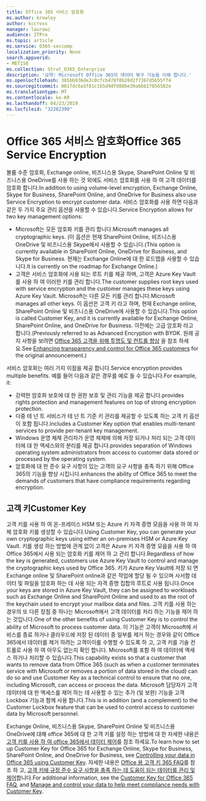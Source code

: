 ```yaml
---
title: Office 365 서비스 암호화
ms.author: krowley
author: kccross
manager: laurawi
audience: ITPro
ms.topic: article
ms.service: O365-seccomp
localization_priority: None
search.appverid:
- MET150
ms.collection: Strat_O365_Enterprise
description: '요약: Microsoft Office 365의 데이터 복구 기능을 이해 합니다.'
ms.openlocfilehash: 385bb936de2c0cfcb478f0b20d2f7367d5b55ff4
ms.sourcegitcommit: 0017dc6a5f81c165d9dfd88be39a6bb17856582e
ms.translationtype: MT
ms.contentlocale: ko-KR
ms.lasthandoff: 04/23/2019
ms.locfileid: "32262390"
---
```

# <a name="office-365-service-encryption"></a><span data-ttu-id="c6d5e-103">Office 365 서비스 암호화</span><span class="sxs-lookup"><span data-stu-id="c6d5e-103">Office 365 Service Encryption</span></span>

<span data-ttu-id="c6d5e-104">볼륨 수준 암호화, Exchange online, 비즈니스용 Skype, SharePoint Online 및 비즈니스용 OneDrive를 사용 하는 것 외에도 서비스 암호화를 사용 하 여 고객 데이터를 암호화 합니다.</span><span class="sxs-lookup"><span data-stu-id="c6d5e-104">In addition to using volume-level encryption, Exchange Online, Skype for Business, SharePoint Online, and OneDrive for Business also use Service Encryption to encrypt customer data.</span></span> <span data-ttu-id="c6d5e-105">서비스 암호화를 사용 하면 다음과 같은 두 가지 주요 관리 옵션을 사용할 수 있습니다.</span><span class="sxs-lookup"><span data-stu-id="c6d5e-105">Service Encryption allows for two key management options:</span></span>
- <span data-ttu-id="c6d5e-106">Microsoft는 모든 암호화 키를 관리 합니다.</span><span class="sxs-lookup"><span data-stu-id="c6d5e-106">Microsoft manages all cryptographic keys.</span></span> <span data-ttu-id="c6d5e-107">(이 옵션은 현재 SharePoint Online, 비즈니스용 OneDrive 및 비즈니스용 Skype에서 사용할 수 있습니다.</span><span class="sxs-lookup"><span data-stu-id="c6d5e-107">(This option is currently available in SharePoint Online, OneDrive for Business, and Skype for Business.</span></span> <span data-ttu-id="c6d5e-108">현재는 Exchange Online에 대 한 로드맵을 사용할 수 있습니다.</span><span class="sxs-lookup"><span data-stu-id="c6d5e-108">It is currently on the roadmap for Exchange Online.)</span></span>
- <span data-ttu-id="c6d5e-109">고객은 서비스 암호화에 사용 되는 루트 키를 제공 하며, 고객은 Azure Key Vault를 사용 하 여 이러한 키를 관리 합니다.</span><span class="sxs-lookup"><span data-stu-id="c6d5e-109">The customer supplies root keys used with service encryption and the customer manages these keys using Azure Key Vault.</span></span> <span data-ttu-id="c6d5e-110">Microsoft는 다른 모든 키를 관리 합니다.</span><span class="sxs-lookup"><span data-stu-id="c6d5e-110">Microsoft manages all other keys.</span></span> <span data-ttu-id="c6d5e-111">이 옵션은 고객 키 라고 하며, 현재 Exchange online, SharePoint Online 및 비즈니스용 OneDrive에 사용할 수 있습니다.</span><span class="sxs-lookup"><span data-stu-id="c6d5e-111">This option is called Customer Key, and it is currently available for Exchange Online, SharePoint Online, and OneDrive for Business.</span></span> <span data-ttu-id="c6d5e-112">이전에는 고급 암호화 라고 합니다.</span><span class="sxs-lookup"><span data-stu-id="c6d5e-112">(Previously referred to as Advanced Encryption with BYOK.</span></span> <span data-ttu-id="c6d5e-113">원래 공지 사항을 보려면 [Office 365 고객을 위해 투명도 및 컨트롤 향상](http://blogs.office.com/2015/04/21/enhancing-transparency-and-control-for-office-365-customers/) 을 참조 하세요.</span><span class="sxs-lookup"><span data-stu-id="c6d5e-113">See [Enhancing transparency and control for Office 365 customers](http://blogs.office.com/2015/04/21/enhancing-transparency-and-control-for-office-365-customers/) for the original announcement.)</span></span>

<span data-ttu-id="c6d5e-114">서비스 암호화는 여러 가지 이점을 제공 합니다.</span><span class="sxs-lookup"><span data-stu-id="c6d5e-114">Service encryption provides multiple benefits.</span></span> <span data-ttu-id="c6d5e-115">예를 들어 다음과 같은 경우를 예로 들 수 있습니다.</span><span class="sxs-lookup"><span data-stu-id="c6d5e-115">For example, it:</span></span>
- <span data-ttu-id="c6d5e-116">강력한 암호화 보호에 대 한 권한 보호 및 관리 기능을 제공 합니다.</span><span class="sxs-lookup"><span data-stu-id="c6d5e-116">provides rights protection and management features on top of strong encryption protection.</span></span>
- <span data-ttu-id="c6d5e-117">다중 테 넌 트 서비스가 테 넌 트 기준 키 관리를 제공할 수 있도록 하는 고객 키 옵션이 포함 됩니다.</span><span class="sxs-lookup"><span data-stu-id="c6d5e-117">includes a Customer Key option that enables multi-tenant services to provide per-tenant key management.</span></span>
- <span data-ttu-id="c6d5e-118">Windows 운영 체제 관리자가 운영 체제에 의해 저장 되거나 처리 되는 고객 데이터에 대 한 액세스와의 분리를 제공 합니다.</span><span class="sxs-lookup"><span data-stu-id="c6d5e-118">provides separation of Windows operating system administrators from access to customer data stored or processed by the operating system.</span></span>
- <span data-ttu-id="c6d5e-119">암호화에 대 한 준수 요구 사항이 있는 고객의 요구 사항을 충족 하기 위해 Office 365의 기능을 향상 시킵니다.</span><span class="sxs-lookup"><span data-stu-id="c6d5e-119">enhances the ability of Office 365 to meet the demands of customers that have compliance requirements regarding encryption.</span></span>

## <a name="customer-key"></a><span data-ttu-id="c6d5e-120">고객 키</span><span class="sxs-lookup"><span data-stu-id="c6d5e-120">Customer Key</span></span>
<span data-ttu-id="c6d5e-121">고객 키를 사용 하 여 온-프레미스 HSM 또는 Azure 키 자격 증명 모음을 사용 하 여 자체 암호화 키를 생성할 수 있습니다.</span><span class="sxs-lookup"><span data-stu-id="c6d5e-121">Using Customer Key, you can generate your own cryptographic keys using either an on-premises HSM or Azure Key Vault.</span></span> <span data-ttu-id="c6d5e-122">키를 생성 하는 방법에 관계 없이 고객은 Azure 키 자격 증명 모음을 사용 하 여 Office 365에서 사용 되는 암호화 키를 제어 하 고 관리 합니다.</span><span class="sxs-lookup"><span data-stu-id="c6d5e-122">Regardless of how the key is generated, customers use Azure Key Vault to control and manage the cryptographic keys used by Office 365.</span></span> <span data-ttu-id="c6d5e-123">키가 Azure Key Vault에 저장 되 면 Exchange online 및 SharePoint online과 같은 작업에 할당 될 수 있으며 사서함 데이터 및 파일을 암호화 하는 데 사용 되는 자격 증명 집합의 루트로 사용 됩니다.</span><span class="sxs-lookup"><span data-stu-id="c6d5e-123">Once your keys are stored in Azure Key Vault, they can be assigned to workloads such as Exchange Online and SharePoint Online and used to as the root of the keychain used to encrypt your mailbox data and files.</span></span>
<span data-ttu-id="c6d5e-124">고객 키를 사용 하는 경우의 또 다른 장점 중 하나는 Microsoft에서 고객 데이터를 처리 하는 기능을 제어 하는 것입니다.</span><span class="sxs-lookup"><span data-stu-id="c6d5e-124">One of the other benefits of using Customer Key is to control the ability of Microsoft to process customer data.</span></span> <span data-ttu-id="c6d5e-125">이 기능은 고객이 Microsoft에 서비스를 종료 하거나 클라우드에 저장 된 데이터 중 일부를 제거 하는 경우와 같이 Office 365에서 데이터를 제거 하려는 고객이이를 수행할 수 있도록 하 고, 고객 키를 기술 컨트롤로 사용 하 여 아무도 없는지 확인 합니다. Microsoft를 포함 하 여 데이터에 액세스 하거나 처리할 수 있습니다.</span><span class="sxs-lookup"><span data-stu-id="c6d5e-125">This capability exists so that a customer that wants to remove data from Office 365 (such as when a customer terminates service with Microsoft or removes a portion of data stored in the cloud) can do so and use Customer Key as a technical control to ensure that no one, including Microsoft, can access or process the data.</span></span> <span data-ttu-id="c6d5e-126">Microsoft 담당자가 고객 데이터에 대 한 액세스를 제어 하는 데 사용할 수 있는 추가 (및 보완) 기능을 고객 Lockbox 기능과 함께 사용 합니다.</span><span class="sxs-lookup"><span data-stu-id="c6d5e-126">This is in addition (and a complement) to the Customer Lockbox feature that can be used to control access to customer data by Microsoft personnel.</span></span>

<span data-ttu-id="c6d5e-127">Exchange Online, 비즈니스용 Skype, SharePoint Online 및 비즈니스용 OneDrive에 대해 office 365에 대 한 고객 키를 설정 하는 방법에 대 한 자세한 내용은 [고객 키를 사용 하 여 office 365에서 데이터 제어](https://support.office.com/article/Controlling-your-data-in-Office-365-using-Customer-Key-f2cd475a-e592-46cf-80a3-1bfb0fa17697)를 참조 하세요.</span><span class="sxs-lookup"><span data-stu-id="c6d5e-127">To learn how to set up Customer Key for Office 365 for Exchange Online, Skype for Business, SharePoint Online, and OneDrive for Business, see [Controlling your data in Office 365 using Customer Key](https://support.office.com/article/Controlling-your-data-in-Office-365-using-Customer-Key-f2cd475a-e592-46cf-80a3-1bfb0fa17697).</span></span> <span data-ttu-id="c6d5e-128">자세한 내용은 [Office 용 고객 키 365 FAQ](https://support.office.com/article/Customer-Key-for-Office-365-FAQ-41ae293a-bd5c-4083-acd8-e1a2b4329da6)를 참조 하 고, [고객 키에 규정 준수 요구 사항을 충족 하는 데 도움이 되는 데이터를 관리 및 제어](https://techcommunity.microsoft.com/t5/Microsoft-Ignite-Content-2017/Manage-and-control-your-data-to-help-meet-compliance-needs-with/td-p/117580)합니다.</span><span class="sxs-lookup"><span data-stu-id="c6d5e-128">For additional information, see the [Customer Key for Office 365 FAQ](https://support.office.com/article/Customer-Key-for-Office-365-FAQ-41ae293a-bd5c-4083-acd8-e1a2b4329da6), and [Manage and control your data to help meet compliance needs with Customer Key](https://techcommunity.microsoft.com/t5/Microsoft-Ignite-Content-2017/Manage-and-control-your-data-to-help-meet-compliance-needs-with/td-p/117580).</span></span>
